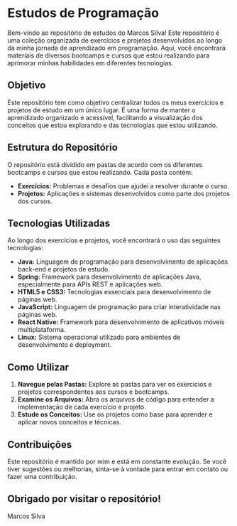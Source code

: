 # Estudos de Programação

Bem-vindo ao repositório de estudos do Marcos Silva! Este repositório é uma coleção organizada de exercícios e projetos desenvolvidos ao longo da minha jornada de aprendizado em programação. Aqui, você encontrará materiais de diversos bootcamps e cursos que estou realizando para aprimorar minhas habilidades em diferentes tecnologias.

## Objetivo

Este repositório tem como objetivo centralizar todos os meus exercícios e projetos de estudo em um único lugar. É uma forma de manter o aprendizado organizado e acessível, facilitando a visualização dos conceitos que estou explorando e das tecnologias que estou utilizando.

## Estrutura do Repositório

O repositório está dividido em pastas de acordo com os diferentes bootcamps e cursos que estou realizando. Cada pasta contém:

- **Exercícios:** Problemas e desafios que ajudei a resolver durante o curso.
- **Projetos:** Aplicações e sistemas desenvolvidos como parte dos projetos dos cursos.

## Tecnologias Utilizadas

Ao longo dos exercícios e projetos, você encontrará o uso das seguintes tecnologias:

- **Java:** Linguagem de programação para desenvolvimento de aplicações back-end e projetos de estudo.
- **Spring:** Framework para desenvolvimento de aplicações Java, especialmente para APIs REST e aplicações web.
- **HTML5 e CSS3:** Tecnologias essenciais para desenvolvimento de páginas web.
- **JavaScript:** Linguagem de programação para criar interatividade nas páginas web.
- **React Native:** Framework para desenvolvimento de aplicativos móveis multiplataforma.
- **Linux:** Sistema operacional utilizado para ambientes de desenvolvimento e deployment.

## Como Utilizar

1. **Navegue pelas Pastas:** Explore as pastas para ver os exercícios e projetos correspondentes aos cursos e bootcamps.
2. **Examine os Arquivos:** Abra os arquivos de código para entender a implementação de cada exercício e projeto.
3. **Estude os Conceitos:** Use os projetos como base para aprender e aplicar novos conceitos e técnicas.

## Contribuições

Este repositório é mantido por mim e está em constante evolução. Se você tiver sugestões ou melhorias, sinta-se à vontade para entrar em contato ou fazer uma contribuição.

Obrigado por visitar o repositório! 
---

Marcos Silva
